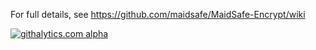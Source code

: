 For full details, see https://github.com/maidsafe/MaidSafe-Encrypt/wiki

[![githalytics.com alpha](https://cruel-carlota.pagodabox.com/42a4f1d7d7eec43d2fb2d0aade4b514e "githalytics.com")](http://githalytics.com/maidsafe/MaidSafe-Encrypt)

